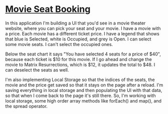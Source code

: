 # [Movie Seat Booking](https://lana-20.github.io/MovieSeatBooking/)

In this application I'm building a UI that you'd see in a movie theater website, where you can pick your seat and your movie.
I have a movie with a price. Each movie has a different ticket price.
I have a legend that shows that blue is Selected, white is Occupied, and grey is Open.
I can select some movie seats. I can't select the occupied ones. 

Below the seat chart it says "You have selected 4 seats for a price of $40", because each ticket is $10 for this movie.
If I go ahead and change the movie to Matrix Resurrections, which is $12, it updates the total to $48.
I can deselect the seats as well.

I'm also implementing Local Storage so that the indices of the seats, the movie and the price get saved so that it stays on the page after a reload.
I'm saving everything in local storage and then populating the UI with that data, so that when I come back to the page it's still there.
So, I'm working with local storage, some high order array methods like forEach() and map(), and the spread operator.

